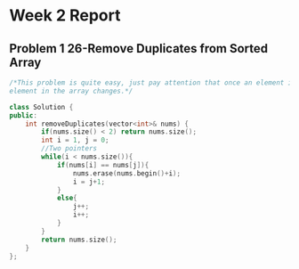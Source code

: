 Week 2 Report
================================
Problem 1 26-Remove Duplicates from Sorted Array
--------------------------------
```cpp
/*This problem is quite easy, just pay attention that once an element is erased, the indice of every
element in the array changes.*/

class Solution {
public:
    int removeDuplicates(vector<int>& nums) {
        if(nums.size() < 2) return nums.size();
        int i = 1, j = 0;
        //Two pointers
        while(i < nums.size()){
            if(nums[i] == nums[j]){
                nums.erase(nums.begin()+i);
                i = j+1;
            }
            else{
                j++;
                i++;
            }
        }
        return nums.size();
    }
};
```
